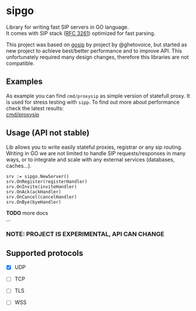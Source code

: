 # sipgo

Library for writing fast SIP servers in GO language.  
It comes with SIP stack ([RFC 3261](https://datatracker.ietf.org/doc/html/rfc3261)) optimized for fast parsing.

This project was based on [gosip](https://github.com/ghettovoice/gosip) by project by @ghetovoice, but started as new project to achieve best/better performance and to improve API.
This unfortunately required many design changes, therefore this libraries are not compatible.

## Examples

As example you can find `cmd/proxysip` as simple version of statefull proxy. It is used for stress testing with `sipp`. 
To find out more about performance check the latest results:  
[cmd/proxysip](cmd/proxysip) 
## Usage (API not stable)

Lib allows you to write easily stateful proxies, registrar or any sip routing.
Writing in GO we are not limited to handle SIP requests/responses in many ways, or to integrate and scale with any external services (databases, caches...).

```
srv := sipgo.NewServer()
srv.OnRegister(registerHandler)
srv.OnInvite(inviteHandler)
srv.OnAck(ackHandler)
srv.OnCancel(cancelHandler)
srv.OnBye(byeHandler)
```

**TODO** more docs  
...

### NOTE: PROJECT IS EXPERIMENTAL, API CAN CHANGE



## Supported protocols

- [x] UDP
- [ ] TCP
- [ ] TLS
- [ ] WSS

